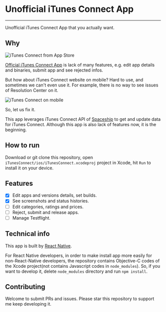 # Unofficial iTunes Connect App
---

Unofficial iTunes Connect App that you actually want.
## Why
![iTunes Connect from App Store](http://i.imgur.com/J488ghM.jpg)

[Official iTunes Connect App](https://itunes.apple.com/tw/app/itunes-connect/id376771144?mt=8) is lack of many features, e.g. edit app details and binaries, submit app and see rejected infos.

But how about iTunes Connect website on mobile? Hard to use, and sometimes we can't even use it. For example, there is no way to see issues of Resolution Center on it.

![iTunes Connect on mobile](http://i.imgur.com/ySWWQRO.jpg)

So, let us fix it.

This app leverages iTunes Connect API of [Spaceship](https://github.com/fastlane/spaceship) to get and update data for iTunes Connect. Although this app is also lack of features now, it is the beginning.

## How to run

Download or git clone this repository, open `iTunesConnect/ios/iTunesConnect.xcodeproj` project in Xcode, hit `Run` to install it on your device.

## Features

- [x] Edit apps and versions details, set builds.
- [x] See screenshots and status histories.
- [ ] Edit categories, ratings and prices.
- [ ] Reject, submit and release apps.
- [ ] Manage Testflight.

## Technical info

This app is built by [React Native](https://github.com/facebook/react-native).

For React Native developers, in order to make install app more easily for non-React-Native developers, the repository contains Objective-C codes of the Xcode project(not contains Javascript codes in `node_modules`). So, if you want to develop it, delete `node_modules` directory and run `npm install`.

## Contributing

Welcome to submit PRs and issues.
Please star this repository to support me keep developing it.
